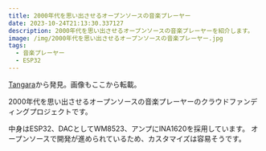 ```yaml
---
title: 2000年代を思い出させるオープンソースの音楽プレーヤー
date: 2023-10-24T21:13:30.337127
description: 2000年代を思い出させるオープンソースの音楽プレーヤーを紹介します。
image: /img/2000年代を思い出させるオープンソースの音楽プレーヤー.jpg
tags:
  - 音楽プレーヤー
  - ESP32
---
```

[Tangara](https://www.crowdsupply.com/cool-tech-zone/tangara)から発見。画像もここから転載。

2000年代を思い出させるオープンソースの音楽プレーヤーのクラウドファンディングプロジェクトです。

中身はESP32、DACとしてWM8523、アンプにINA1620を採用しています。
オープンソースで開発が進められているため、カスタマイズは容易そうです。



